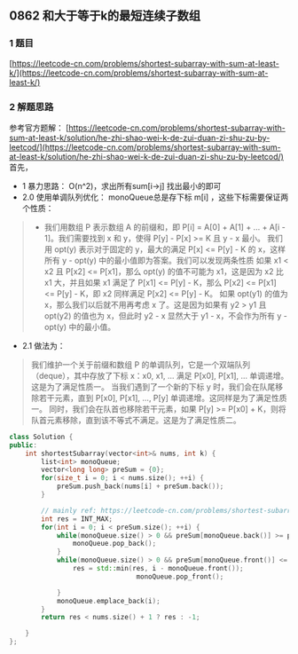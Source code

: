 ## 0862 和大于等于k的最短连续子数组

### 1 题目
[https://leetcode-cn.com/problems/shortest-subarray-with-sum-at-least-k/](https://leetcode-cn.com/problems/shortest-subarray-with-sum-at-least-k/)

### 2 解题思路
参考官方题解： [https://leetcode-cn.com/problems/shortest-subarray-with-sum-at-least-k/solution/he-zhi-shao-wei-k-de-zui-duan-zi-shu-zu-by-leetcod/](https://leetcode-cn.com/problems/shortest-subarray-with-sum-at-least-k/solution/he-zhi-shao-wei-k-de-zui-duan-zi-shu-zu-by-leetcod/)
首先，
- 1 暴力思路： O(n^2)，求出所有sum[i->j] 找出最小的即可
- 2.0 使用单调队列优化： monoQueue总是存下标 m[i] ，这些下标需要保证两个性质：
>- 我们用数组 P 表示数组 A 的前缀和，即 P[i] = A[0] + A[1] + ... + A[i - 1]。我们需要找到 x 和 y，使得 P[y] - P[x] >= K 且 y - x 最小。
>我们用 opt(y) 表示对于固定的 y，最大的满足 P[x] <= P[y] - K 的 x，这样所有 y - opt(y) 中的最小值即为答案。我们可以发现两条性质
>如果 x1 < x2 且 P[x2] <= P[x1]，那么 opt(y) 的值不可能为 x1，这是因为 x2 比 x1 大，并且如果 x1 满足了 P[x1] <= P[y] - K，那么 P[x2] <= P[x1] <= P[y] - K，即 x2 同样满足 P[x2] <= P[y] - K。
>如果 opt(y1) 的值为 x，那么我们以后就不用再考虑 x 了。这是因为如果有 y2 > y1 且 opt(y2) 的值也为 x，但此时 y2 - x 显然大于 y1 - x，不会作为所有 y - opt(y) 中的最小值。
- 2.1 做法为：

>我们维护一个关于前缀和数组 P 的单调队列，它是一个双端队列（deque），其中存放了下标 x：x0, x1, ... 满足 P[x0], P[x1], ... 单调递增。这是为了满足性质一。
>当我们遇到了一个新的下标 y 时，我们会在队尾移除若干元素，直到 P[x0], P[x1], ..., P[y] 单调递增。这同样是为了满足性质一。
>同时，我们会在队首也移除若干元素，如果 P[y] >= P[x0] + K，则将队首元素移除，直到该不等式不满足。这是为了满足性质二。

```cpp
class Solution {
public:
    int shortestSubarray(vector<int>& nums, int k) {
        list<int> monoQueue;
        vector<long long> preSum = {0};
        for(size_t i = 0; i < nums.size(); ++i) {
            preSum.push_back(nums[i] + preSum.back());
        }

        // mainly ref: https://leetcode-cn.com/problems/shortest-subarray-with-sum-at-least-k/solution/he-zhi-shao-wei-k-de-zui-duan-zi-shu-zu-by-leetcod/
        int res = INT_MAX;
        for(int i = 0; i < preSum.size(); ++i) {
            while(monoQueue.size() > 0 && preSum[monoQueue.back()] >= preSum[i]) {
                monoQueue.pop_back();
            }
            while(monoQueue.size() > 0 && preSum[monoQueue.front()] <= preSum[i] - k) {
                res = std::min(res, i - monoQueue.front());
                                monoQueue.pop_front();

            }
            monoQueue.emplace_back(i);
        }
        return res < nums.size() + 1 ? res : -1;

    }
};
```
